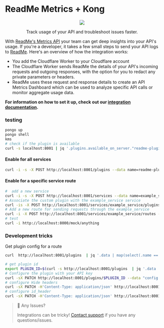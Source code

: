 # ReadMe Metrics + Kong

<p align="center">
  <img src="https://user-images.githubusercontent.com/33762/182927634-2aebeb46-c215-4ac3-9e98-61f931e33583.png" />
</p>

<p align="center">
  Track usage of your API and troubleshoot issues faster.
</p>

With [ReadMe's Metrics API](https://readme.com/metrics) your team can get deep insights into your API's usage. If you're a developer, it takes a few small steps to send your API logs to [ReadMe](http://readme.com). Here's an overview of how the integration works:

- You add the Cloudflare Worker to your Cloudflare account
- The Cloudflare Worker sends ReadMe the details of your API's incoming requests and outgoing responses, with the option for you to redact any private parameters or headers.
- ReadMe uses these request and response details to create an API Metrics Dashboard which can be used to analyze specific API calls or monitor aggregate usage data.

**For information on how to set it up, check out our [integration documentation](https://docs.readme.com/docs/sending-logs-to-readme-with-cloudflare).**

### testing
```bash
pongo up
pongo shell
kms
# check if the plugin is available
curl -s localhost:8001 | jq '.plugins.available_on_server."readme-plugin"'
```
#### Enable for all services
```bash
curl -i -s -X POST http://localhost:8001/plugins --data name=readme-plugin --data 'config.api_key=<Your API Key>'
```

#### Enable for a specific service route
```bash
#  add a new service
curl -i -s -X POST http://localhost:8001/services --data name=example_service --data url='http://httpbin.org'
# Associate the custom plugin with the example_service service
curl -is -X POST http://localhost:8001/services/example_service/plugins --data 'name=readme-plugin'   -d "config.queue.max_retry_time=1"
# Add a new route for sending requests through the example_service
curl -i -X POST http://localhost:8001/services/example_service/routes --data 'paths[]=/mock' --data name=example_route
# test
curl -i http://localhost:8000/mock/anything
```

### Development tricks
Get plugin config for a route
```bash
curl  http://localhost:8001/plugins  | jq '.data | map(select(.name == "readme-plugin")) | first'
```

```bash
# get plugin id
export PLUGIN_ID=$(curl -s http://localhost:8001/plugins  | jq '.data | map(select(.name == "readme-plugin")) | first | .id' | tr -d '"')
# Configure the plugin with your API key
curl -sX PATCH http://localhost:8001/plugins/$PLUGIN_ID --data "config.api_key=<Your API Key>" | jq '.config.api_key'
# configure Hide headers
curl -sX PATCH -H'Content-Type: application/json' http://localhost:8001/plugins/$PLUGIN_ID --data '{"config": {"hide_headers": {"foo": "", "bar": "default"}}}' | jq '.config.hide_headers'
# configure id_header
curl -sX PATCH -H'Content-Type: application/json' http://localhost:8001/plugins/$PLUGIN_ID --data '{"config": {"id_header": "email"}}' | jq '.config.id_header'
```


> 🚧 Any Issues?
>
> Integrations can be tricky! [Contact support](https://docs.readme.com/guides/docs/contact-support) if you have any questions/issues.
